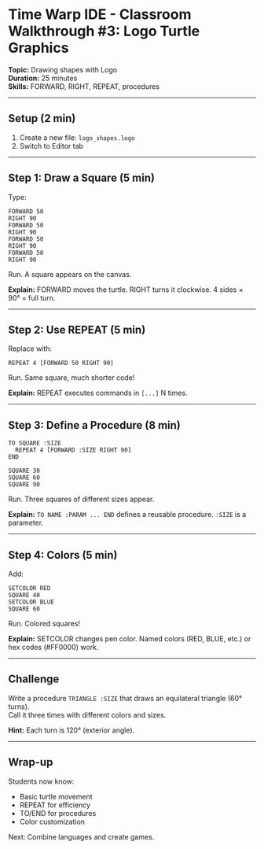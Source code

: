 # Time Warp IDE - Classroom Walkthrough #3: Logo Turtle Graphics

**Topic:** Drawing shapes with Logo  
**Duration:** 25 minutes  
**Skills:** FORWARD, RIGHT, REPEAT, procedures

---

## Setup (2 min)

1. Create a new file: `logo_shapes.logo`
2. Switch to Editor tab

---

## Step 1: Draw a Square (5 min)

Type:

```logo
FORWARD 50
RIGHT 90
FORWARD 50
RIGHT 90
FORWARD 50
RIGHT 90
FORWARD 50
RIGHT 90
```

Run. A square appears on the canvas.

**Explain:** FORWARD moves the turtle. RIGHT turns it clockwise. 4 sides × 90° = full turn.

---

## Step 2: Use REPEAT (5 min)

Replace with:

```logo
REPEAT 4 [FORWARD 50 RIGHT 90]
```

Run. Same square, much shorter code!

**Explain:** REPEAT executes commands in `[...]` N times.

---

## Step 3: Define a Procedure (8 min)

```logo
TO SQUARE :SIZE
  REPEAT 4 [FORWARD :SIZE RIGHT 90]
END

SQUARE 30
SQUARE 60
SQUARE 90
```

Run. Three squares of different sizes appear.

**Explain:** `TO NAME :PARAM ... END` defines a reusable procedure. `:SIZE` is a parameter.

---

## Step 4: Colors (5 min)

Add:

```logo
SETCOLOR RED
SQUARE 40
SETCOLOR BLUE
SQUARE 60
```

Run. Colored squares!

**Explain:** SETCOLOR changes pen color. Named colors (RED, BLUE, etc.) or hex codes (#FF0000) work.

---

## Challenge

Write a procedure `TRIANGLE :SIZE` that draws an equilateral triangle (60° turns).  
Call it three times with different colors and sizes.

**Hint:** Each turn is 120° (exterior angle).

---

## Wrap-up

Students now know:

- Basic turtle movement
- REPEAT for efficiency
- TO/END for procedures
- Color customization

Next: Combine languages and create games.
